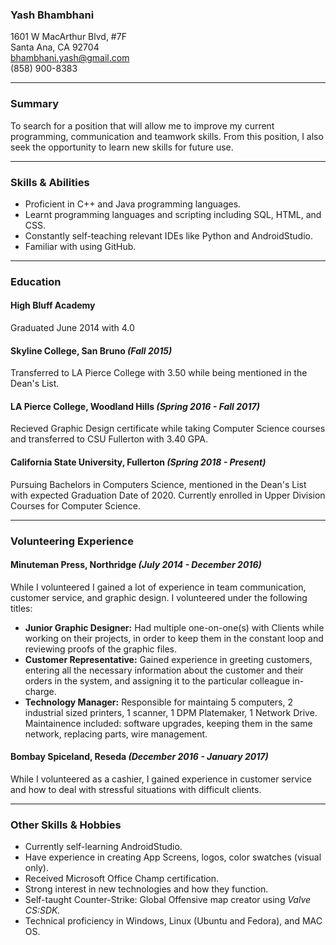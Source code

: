 ### Yash Bhambhani  
1601 W MacArthur Blvd, #7F  
Santa Ana, CA 92704  
bhambhani.yash@gmail.com  
(858) 900-8383  
___
### **Summary**  
To search for a position that will allow me to improve my current programming, communication and teamwork skills. From this position, I also seek the opportunity to learn new skills for future use.  
___
### **Skills & Abilities**
+ Proficient in C++ and Java programming languages.  
+ Learnt programming languages and scripting including SQL, HTML, and CSS.  
+ Constantly self-teaching relevant IDEs like Python and AndroidStudio.  
+ Familiar with using GitHub.  
___
### **Education**  
#### High Bluff Academy  
Graduated June 2014 with 4.0  
#### Skyline College, San Bruno _(Fall 2015)_
Transferred to LA Pierce College with 3.50 while being mentioned in the Dean's List. 
#### LA Pierce College, Woodland Hills _(Spring 2016 - Fall 2017)_  
Recieved Graphic Design certificate while taking Computer Science courses and transferred to CSU Fullerton with 3.40 GPA.    
#### California State University, Fullerton _(Spring 2018 - Present)_  
Pursuing Bachelors in Computers Science, mentioned in the Dean's List with expected Graduation Date of 2020. 
Currently enrolled in Upper Division Courses for Computer Science.
___
### **Volunteering Experience**
#### Minuteman Press, Northridge _(July 2014 - December 2016)_
While I volunteered I gained a lot of experience in team communication, customer service, and graphic design. I volunteered under the following titles:
+ **Junior Graphic Designer:** Had multiple one-on-one(s) with Clients while working on their projects, in order to keep them in the constant loop and reviewing proofs of the graphic files. 
+ **Customer Representative:** Gained experience in greeting customers, entering all the necessary information about the customer and their orders in the system, and assigning it to the particular colleague in-charge.
+ **Technology Manager:** Responsible for maintaing 5 computers, 2 industrial sized printers, 1 scanner, 1 DPM Platemaker, 1 Network Drive. Maintainence included: software upgrades, keeping them in the same network, replacing parts, wire management. 

#### Bombay Spiceland, Reseda _(December 2016 - January 2017)_
While I volunteered as a cashier, I gained experience in customer service and how to deal with stressful situations with difficult clients.
___
### **Other Skills & Hobbies**
+ Currently self-learning AndroidStudio.
+ Have experience in creating App Screens, logos, color swatches (visual only).
+ Received Microsoft Office Champ certification.
+ Strong interest in new technologies and how they function.
+ Self-taught Counter-Strike: Global Offensive map creator using _Valve CS:SDK._
+ Technical proficiency in Windows, Linux (Ubuntu and Fedora), and MAC OS.
